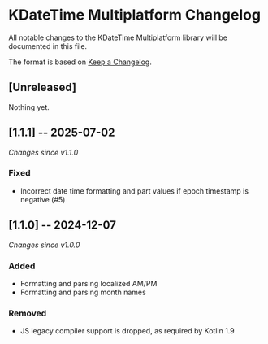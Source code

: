# KDateTime Multiplatform Changelog

All notable changes to the KDateTime Multiplatform library will be documented in this file.

The format is based on [Keep a Changelog](https://keepachangelog.com/en/1.1.0/).

## [Unreleased]

Nothing yet.


## [1.1.1] -- 2025-07-02

_Changes since v1.1.0_

### Fixed
- Incorrect date time formatting and part values if epoch timestamp is negative (#5)


## [1.1.0] -- 2024-12-07

_Changes since v1.0.0_

### Added
- Formatting and parsing localized AM/PM
- Formatting and parsing month names

### Removed
- JS legacy compiler support is dropped, as required by Kotlin 1.9

